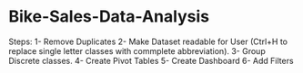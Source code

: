 # Bike-Sales-Data-Analysis
Steps:
1- Remove Duplicates
2- Make Dataset readable for User (Ctrl+H to replace single letter classes with commplete abbreviation).
3- Group Discrete classes.
4- Create Pivot Tables
5- Create Dashboard
6- Add Filters